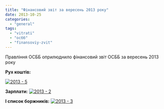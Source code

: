 ```yaml
---
title: "Фінансовий звіт за вересень 2013 року"
date: 2013-10-25
categories: 
  - "general"
tags: 
  - "vitrati"
  - "осбб"
  - "finansoviy-zvit"
---
```


Правління ОСББ оприлюднило фінансовий звіт ОСББ за вересень 2013 року

**Рух коштів:**

[![2013 - 5](http://shevchenko4a.brovary.org/wp-content/uploads/2013/10/2013-5-1024x640.jpg)](http://shevchenko4a.brovary.org/wp-content/uploads/2013/10/2013-5.jpg)

**Зарплати:** [![2013 - 2](http://shevchenko4a.brovary.org/wp-content/uploads/2013/10/2013-2-1024x817.jpg)](http://shevchenko4a.brovary.org/wp-content/uploads/2013/10/2013-2.jpg)

**І список боржників:** [![2013 - 3](http://shevchenko4a.brovary.org/wp-content/uploads/2013/10/2013-3-944x1024.jpg)](http://shevchenko4a.brovary.org/wp-content/uploads/2013/10/2013-3.jpg)
